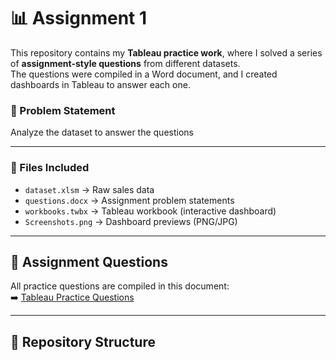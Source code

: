 # 📊 Assignment 1   

This repository contains my **Tableau practice work**, where I solved a series of **assignment-style questions** from different datasets.  
The questions were compiled in a Word document, and I created dashboards in Tableau to answer each one.

### 📌 Problem Statement  
Analyze the dataset to answer the questions

---

### 📂 Files Included  
- `dataset.xlsm` → Raw sales data  
- `questions.docx` → Assignment problem statements  
- `workbooks.twbx` → Tableau workbook (interactive dashboard)
- `Screenshots.png` → Dashboard previews (PNG/JPG) 

---
## 📘 Assignment Questions
All practice questions are compiled in this document:  
➡️ [Tableau Practice Questions](Questions/Tableau_Practice_Questions.docx)

---

## 📂 Repository Structure

